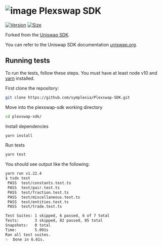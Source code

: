 # ![image](https://user-images.githubusercontent.com/106164850/170870047-1ca9f4ef-7c9a-43d0-a79d-da1b748ed839.png) Plexswap SDK

[![Version](https://img.shields.io/npm/v/@plexswap/sdk-core)](https://www.npmjs.com/package/@plexswap/sdk-core) [![Size](https://img.shields.io/bundlephobia/min/@plexswap/sdk-core)](https://www.npmjs.com/package/@plexswap/sdk-core)

Forked from the [Uniswap SDK](https://github.com/Uniswap/uniswap-v2-sdk/commit/a88048e9c4198a5bdaea00883ca00c8c8e582605).

You can refer to the Uniswap SDK documentation [uniswap.org](https://docs.uniswap.org/sdk/2.0.0/).

## Running tests

To run the tests, follow these steps. You must have at least node v10 and [yarn](https://yarnpkg.com/) installed.

First clone the repository:

```sh
git clone https://github.com/symplexia/Plexswap-SDK.git
```

Move into the plexswap-sdk working directory

```sh
cd plexswap-sdk/
```

Install dependencies

```sh
yarn install
```

Run tests

```sh
yarn test
```

You should see output like the following:

```sh
yarn run v1.22.4
$ tsdx test
 PASS  test/constants.test.ts
 PASS  test/pair.test.ts
 PASS  test/fraction.test.ts
 PASS  test/miscellaneous.test.ts
 PASS  test/entities.test.ts
 PASS  test/trade.test.ts

Test Suites: 1 skipped, 6 passed, 6 of 7 total
Tests:       3 skipped, 82 passed, 85 total
Snapshots:   0 total
Time:        5.091s
Ran all test suites.
✨  Done in 6.61s.
```
